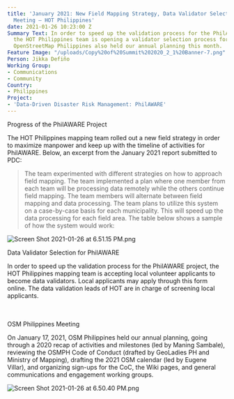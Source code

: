 ```yaml
---
title: 'January 2021: New Field Mapping Strategy, Data Validator Selection, OSMPH
  Meeting — HOT Philippines'
date: 2021-01-26 10:23:00 Z
Summary Text: In order to speed up the validation process for the PhilAWARE project,
  the HOT Philippines team is opening a validator selection process for local volunteers.
  OpenStreetMap Philippines also held our annual planning this month.
Feature Image: "/uploads/Copy%20of%20Summit%202020_2_1%20Banner-7.png"
Person: Jikka Defiño
Working Group:
- Communications
- Community
Country:
- Philippines
Project:
- 'Data-Driven Disaster Risk Management: PhilAWARE'
---
```


Progress of the PhilAWARE Project

The HOT Philippines mapping team rolled out a new field strategy in order to maximize manpower and keep up with the timeline of activities for PhilAWARE. Below, an excerpt from the January 2021 report submitted to PDC:

> The team experimented with different strategies on how to approach field mapping. The team implemented a plan where one member from each team will be processing data remotely while the others continue field mapping. The team members will alternate between field mapping and data processing. The team plans to utilize this system on a case-by-case basis for each municipality. This will speed up the data processing for each field area. The table below shows a sample of how the system would work:

![Screen Shot 2021-01-26 at 6.51.15 PM.png](/uploads/Screen%20Shot%202021-01-26%20at%206.51.15%20PM.png)

Data Validator Selection for PhilAWARE

In order to speed up the validation process for the PhilAWARE project, the HOT Philippines mapping team is accepting local volunteer applicants to become data validators. Local applicants may apply through this form online. The data validation leads of HOT are in charge of screening local applicants.

\
\
OSM Philippines Meeting

On January 17, 2021, OSM Philippines held our annual planning, going through a 2020 recap of activities and milestones (led by Maning Sambale), reviewing the OSMPH Code of Conduct (drafted by GeoLadies PH and Ministry of Mapping), drafting the 2021 OSM calendar (led by Eugene Villar), and organizing sign-ups for the CoC, the Wiki pages, and general communications and engagement working groups.

![Screen Shot 2021-01-26 at 6.50.40 PM.png](/uploads/Screen%20Shot%202021-01-26%20at%206.50.40%20PM.png)